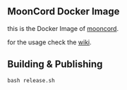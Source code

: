 ## MoonCord Docker Image

this is the Docker Image of [mooncord](https://github.com/eliteSchwein/mooncord).

for the usage check the [wiki](https://wiki.tludwig.dev/mooncord/sites/Usage/OS/docker/).

## Building & Publishing

```shell
bash release.sh
```